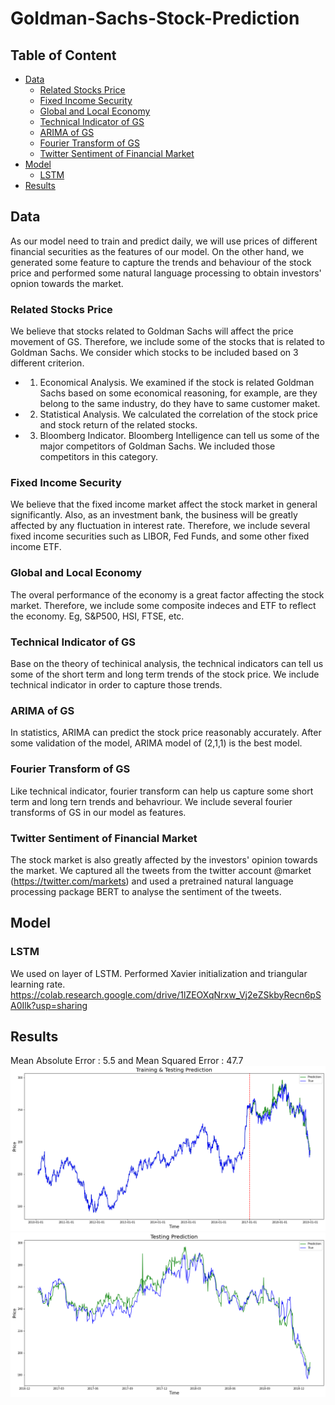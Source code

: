 # Goldman-Sachs-Stock-Prediction

## Table of Content
* [Data](#Data)
    * [Related Stocks Price](#Related-Stocks-Price)
    * [Fixed Income Security](#Fixed-Income-Security)
    * [Global and Local Economy](#Global-and-Local-Economy)
    * [Technical Indicator of GS](#Technical-Indicator-of-GS)
    * [ARIMA of GS](#ARIMA-of-GS)
    * [Fourier Transform of GS](#Fourier-Transform-of-GS)
    * [Twitter Sentiment of Financial Market](#Twitter-Sentiment-of-Financial-Market)
* [Model](#Model)
    * [LSTM](#LSTM)
* [Results](#Results)

## Data
As our model need to train and predict daily, we will use prices of different financial securities as the features of our model. On the other hand, we generated some feature to capture the trends and behaviour of the stock price and performed some natural language processing to obtain investors' opnion towards the market.

### Related Stocks Price
We believe that stocks related to Goldman Sachs will affect the price movement of GS. Therefore, we include some of the stocks that is related to Goldman Sachs. We consider which stocks to be included based on 3 different criterion. 
- 1. Economical Analysis. We examined if the stock is related Goldman Sachs based on some economical reasoning, for example, are they belong to the same industry, do they have to same customer maket. 
- 2. Statistical Analysis. We calculated the correlation of the stock price and stock return of the related stocks.
- 3. Bloomberg Indicator. Bloomberg Intelligence can tell us some of the major competitors of Goldman Sachs. We included those competitors in this category.

### Fixed Income Security
We believe that the fixed income market affect the stock market in general significantly. Also, as an investment bank, the business will be greatly affected by any fluctuation in interest rate. Therefore, we include several fixed income securities such as LIBOR, Fed Funds, and some other fixed income ETF.

### Global and Local Economy
The overal performance of the economy is a great factor affecting the stock market. Therefore, we include some composite indeces and ETF to reflect the economy. Eg, S&P500, HSI, FTSE, etc.

### Technical Indicator of GS
Base on the theory of techinical analysis, the technical indicators can tell us some of the short term and long term trends of the stock price. We include technical indicator in order to capture those trends.

### ARIMA of GS
In statistics, ARIMA can predict the stock price reasonably accurately. After some validation of the model, ARIMA model of (2,1,1) is the best model.

### Fourier Transform of GS
Like technical indicator, fourier transform can help us capture some short term and long tern trends and behavriour. We include several fourier transforms of GS in our model as features.

### Twitter Sentiment of Financial Market
The stock market is also greatly affected by the investors' opinion towards the market. We captured all the tweets from the twitter account @market (https://twitter.com/markets) and used a pretrained natural language processing package BERT to analyse the sentiment of the tweets.

## Model
### LSTM
We used on layer of LSTM. Performed Xavier initialization and triangular learning rate.
https://colab.research.google.com/drive/1lZEOXqNrxw_Vj2eZSkbyRecn6pSA0Ilk?usp=sharing


## Results
Mean Absolute Error : 5.5 and Mean Squared Error :  47.7
![train_test](https://github.com/heamabc/Goldman-Sachs-Stock-Prediction/blob/master/Illustration1.png)
![test](https://github.com/heamabc/Goldman-Sachs-Stock-Prediction/blob/master/Illustration2.png)
